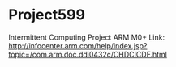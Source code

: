 # Project599
Intermittent Computing Project
ARM M0+ Link:
http://infocenter.arm.com/help/index.jsp?topic=/com.arm.doc.ddi0432c/CHDCICDF.html
